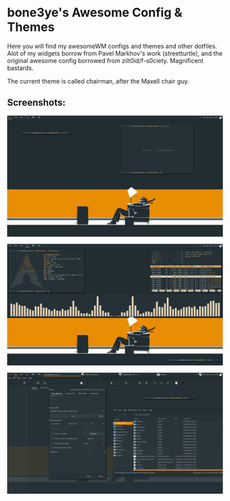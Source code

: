 bone3ye's Awesome Config & Themes
=================================

Here you will find my awesomeWM configs and themes and other dotfiles.
Alot of my widgets borrow from Pavel Markhov's work (streetturtle), and the original
awesome config borrowed from zilt0id/f-s0ciety. Magnificent bastards.

The current theme is called chairman, after the Maxell chair guy.

Screenshots:
------------
![Screenshot 1](screenshots/screen1.png)

![Screenshot 2](screenshots/screen2.png)

![Screenshot 3](screenshots/screen3.png)
